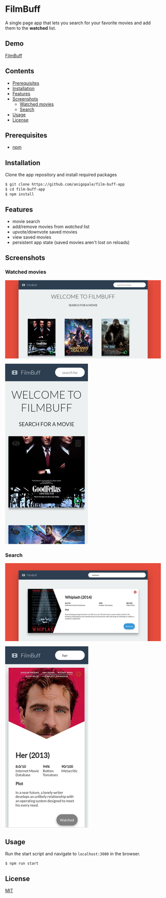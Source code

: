 # FilmBuff

A single page app that lets you search for your favorite movies and add them to the **watched** list.

## Demo
[FilmBuff](https://film-buff-app.netlify.com/)

## Contents
- [Prerequisites](#prerequisites)
- [Installation](#installation)
- [Features](#features)
- [Screenshots](#screenshots)
  - [Watched movies](#watched-movies)
  - [Search](#search)
- [Usage](#usage)
- [License](#license)

## Prerequisites
* [npm](https://www.npmjs.com/get-npm)

## Installation
Clone the app repository and install required packages

```
$ git clone https://github.com/anigopale/film-buff-app
$ cd film-buff-app
$ npm install
```

## Features
* movie search
* add/remove movies from *watched* list
* upvote/downvote saved movies
* view saved movies
* persistent app state (saved movies aren't lost on reloads)

## Screenshots

### Watched movies
![watched movies](assets/img/watched-movies.png)

![watched movies](assets/img/watched-movies-mobile.png)

### Search
![search movie](assets/img/search-movie.png)

![search movie](assets/img/search-movie-mobile.png)

## Usage
Run the start script and navigate to ``localhost:3000`` in the browser.
```
$ npm run start
```

## License
[MIT](LICENSE)
